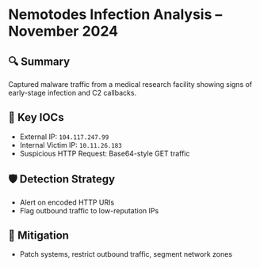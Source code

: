# Nemotodes Infection Analysis – November 2024

## 🔍 Summary
Captured malware traffic from a medical research facility showing signs of early-stage infection and C2 callbacks.

## 📌 Key IOCs
- External IP: `104.117.247.99`
- Internal Victim IP: `10.11.26.183`
- Suspicious HTTP Request: Base64-style GET traffic

## 🛡️ Detection Strategy
- Alert on encoded HTTP URIs
- Flag outbound traffic to low-reputation IPs

## 🚫 Mitigation
- Patch systems, restrict outbound traffic, segment network zones
